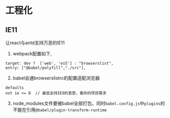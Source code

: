 # 工程化

## IE11
让react与antd支持万恶的IE11

1. webpack配置如下,

```
target: dev ?  ['web', 'es5'] : "browserslist",
entry: ["@babel/polyfill","./src"],
```

2. babel会通browserslistrc的配置适配浏览器

```
defaults
not ie <= 8  // 最低支持IE9的意思，看你的项目需求
```

3. node_modules文件要被babel全部打包，同时`babel.config.js`中`plugins`的不能在引用`@babel/plugin-transform-runtime`





